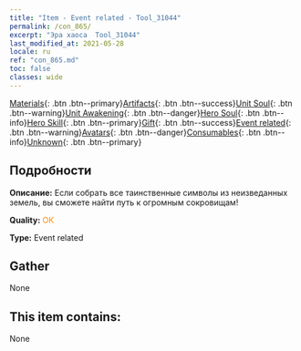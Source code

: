 ```yaml
---
title: "Item - Event related - Tool_31044"
permalink: /con_865/
excerpt: "Эра хаоса  Tool_31044"
last_modified_at: 2021-05-28
locale: ru
ref: "con_865.md"
toc: false
classes: wide
---
```

 [Materials](/ItemsRU/){: .btn .btn--primary}[Artifacts](/ItemsRU/Artifacts/){: .btn .btn--success}[Unit Soul](/ItemsRU/UnitSoul/){: .btn .btn--warning}[Unit Awakening](/ItemsRU/UnitAwakening/){: .btn .btn--danger}[Hero Soul](/ItemsRU/HeroSoul/){: .btn .btn--info}[Hero Skill](/ItemsRU/HeroSkill/){: .btn .btn--primary}[Gift](/ItemsRU/Gift/){: .btn .btn--success}[Event related](/ItemsRU/Events/){: .btn .btn--warning}[Avatars](/ItemsRU/Avatars/){: .btn .btn--danger}[Consumables](/ItemsRU/Consumables/){: .btn .btn--info}[Unknown](/ItemsRU/Unknown/){: .btn .btn--primary}

## Подробности
 **Описание:** Если собрать все таинственные символы из неизведанных земель, вы сможете найти путь к огромным сокровищам!

 **Quality:** <span style="color: #FF8C00">OK</span>

 **Type:** Event related

## Gather

  None

## This item contains:

  None

